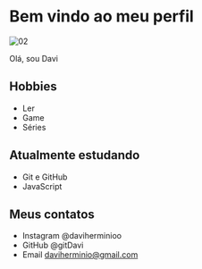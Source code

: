# Bem vindo ao meu perfil
![02](https://user-images.githubusercontent.com/99046594/185160177-868351dc-f392-4763-a7c7-0adaf0c38a5c.jpg)

Olá, sou Davi

## Hobbies
- Ler
- Game
- Séries

## Atualmente estudando

- Git e GitHub
- JavaScript

## Meus contatos

- Instagram @daviherminioo
- GitHub @gitDavi
- Email daviherminio@gmail.com
